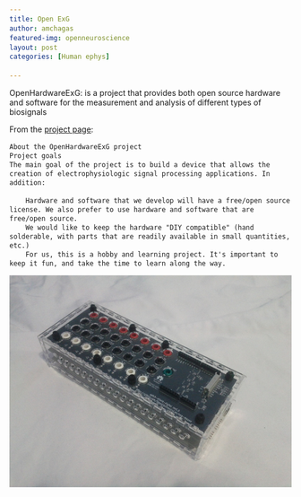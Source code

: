 ```yaml
---
title: Open ExG
author: amchagas
featured-img: openneuroscience
layout: post
categories: [Human ephys]

---
```



OpenHardwareExG: is a project that provides both open source hardware and software for the measurement and analysis of different types of biosignals

From the [project page](http://openelectronicslab.github.io/OpenHardwareExG/):

```
About the OpenHardwareExG project
Project goals
The main goal of the project is to build a device that allows the creation of electrophysiologic signal processing applications. In addition:

    Hardware and software that we develop will have a free/open source license. We also prefer to use hardware and software that are free/open source.
    We would like to keep the hardware "DIY compatible" (hand solderable, with parts that are readily available in small quantities, etc.)
    For us, this is a hobby and learning project. It's important to keep it fun, and take the time to learn along the way.

```


  ![ExG board](https://raw.githubusercontent.com/OpenElectronicsLab/eeg-mouse-notes/master/images/OpenHardwareExG-rev1-in-case.800.jpg)
